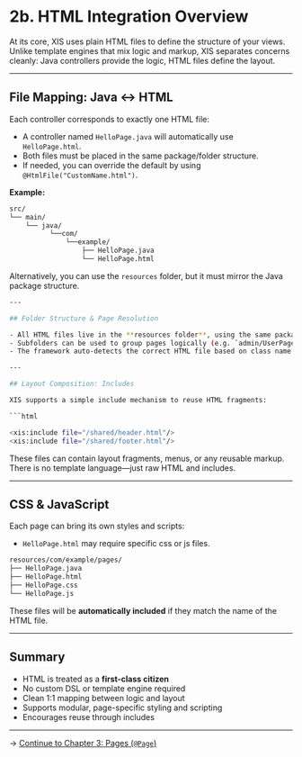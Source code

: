 # 2b. HTML Integration Overview

At its core, XIS uses plain HTML files to define the structure of your views. Unlike template engines that mix logic and
markup, XIS separates concerns cleanly: Java controllers provide the logic, HTML files define the layout.

---

## File Mapping: Java ↔ HTML

Each controller corresponds to exactly one HTML file:

- A controller named `HelloPage.java` will automatically use `HelloPage.html`.
- Both files must be placed in the same package/folder structure.
- If needed, you can override the default by using `@HtmlFile("CustomName.html")`.

**Example:**

```bash
src/
└── main/
    └── java/
          └──com/
              └──example/
                  ├── HelloPage.java
                  └── HelloPage.html
```

Alternatively, you can use the `resources` folder, but it must mirror the Java package structure.

```bash
---

## Folder Structure & Page Resolution

- All HTML files live in the **resources folder**, using the same package-style paths as your Java classes.
- Subfolders can be used to group pages logically (e.g. `admin/UserPage.java` → `admin/UserPage.html`).
- The framework auto-detects the correct HTML file based on class name unless overridden.

---

## Layout Composition: Includes

XIS supports a simple include mechanism to reuse HTML fragments:

```html

<xis:include file="/shared/header.html"/>
<xis:include file="/shared/footer.html"/>
```

These files can contain layout fragments, menus, or any reusable markup. There is no template language—just raw HTML and
includes.

---

## CSS & JavaScript

Each page can bring its own styles and scripts:

- `HelloPage.html` may require specific css or js files.

```bash
resources/com/example/pages/
├── HelloPage.java
├── HelloPage.html
├── HelloPage.css
└── HelloPage.js
```

These files will be **automatically included** if they match the name of the HTML file.

---

## Summary

- HTML is treated as a **first-class citizen**
- No custom DSL or template engine required
- Clean 1:1 mapping between logic and layout
- Supports modular, page-specific styling and scripting
- Encourages reuse through includes

---

→ [Continue to Chapter 3: Pages (`@Page`)](03-pages.md)
